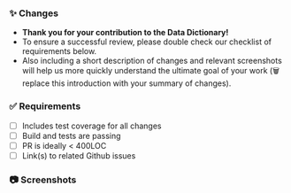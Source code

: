 ### :sparkles: Changes

- **Thank you for your contribution to the Data Dictionary!**
- To ensure a successful review, please double check our checklist of requirements below. 
- Also including a short description of changes and relevant screenshots will help us more quickly understand the ultimate goal of your work (🗑 replace this introduction with your summary of changes). 

### :white_check_mark: Requirements

- [ ] Includes test coverage for all changes
- [ ] Build and tests are passing
- [ ] PR is ideally < 400LOC
- [ ] Link(s) to related Github issues

### :camera: Screenshots